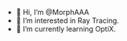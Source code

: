 - 👋 Hi, I’m @MorphAAA
- 👀 I’m interested in Ray Tracing.
- 🌱 I’m currently learning OptiX.

<!---
MorphAAA/MorphAAA is a ✨ special ✨ repository because its `README.md` (this file) appears on your GitHub profile.
You can click the Preview link to take a look at your changes.
--->
